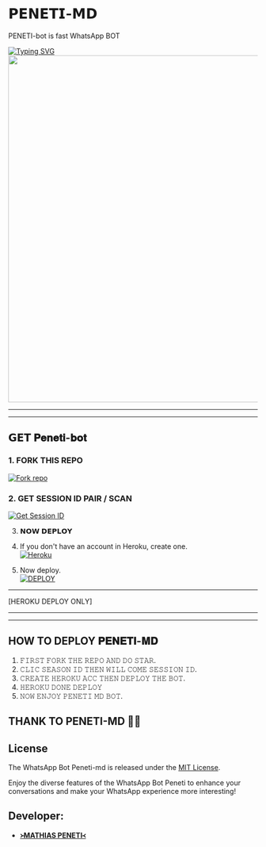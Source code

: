 # 𝗣𝗘𝗡𝗘𝗧𝗜-𝗠𝗗


PENETI-bot is fast WhatsApp BOT

 [![Typing SVG](https://readme-typing-svg.herokuapp.com?font=Rockstar-ExtraBold&color=F01&lines=𝐏𝐎𝐖𝐄𝐑𝐄𝐃+𝐁𝐘+𝐌.𝐏𝐞𝐧𝐞𝐭𝐢+🇿🇼)](https://git.io/typing-svg)
     <img src="https://telegra.ph/file/36ea6f178ce49605a1177.jpg"  width="700px">
</a>
<hr>

<hr>

## 𝗚𝗘𝗧 𝐏𝐞𝐧𝐞𝐭𝐢-𝐛𝐨𝐭

### 1. FORK THIS REPO

<a href='https://github.com/Mpeneti/Peneti-MD/fork' target="_blank"><img alt='Fork repo' src='https://img.shields.io/badge/Fork This Repo-black?style=for-the-badge&logo=git&logoColor=white'/></a>

### 2. GET SESSION ID PAIR / SCAN 

<a href='https://narutosession-2949b4598fc7.herokuapp.com/pair' target="_blank"><img alt='Get Session ID' src='https://img.shields.io/badge/Peneti-bot session id-blue?style=for-the-badge&logo=opencv&logoColor=white'/></a>


3. 𝗡𝗢𝗪 𝗗𝗘𝗣𝗟𝗢𝗬

1. If you don't have an account in Heroku, create one.
    <br>
    <a href='https://signup.heroku.com/' target="_blank"><img alt='Heroku' src='https://img.shields.io/badge/-Create-black?style=for-the-badge&logo=heroku&logoColor=white'/></a>
2. Now deploy.
    <br>
    <a href='https://dashboard.heroku.com/new?template=https://github.com/Mpeneti/Peneti-MD' target="_blank"><img alt='DEPLOY' src='https://img.shields.io/badge/-DEPLOY-black?style=for-the-badge&logo=heroku&logoColor=white'/></a>



<hr>

[HEROKU DEPLOY ONLY]

<hr>

<hr>


## HOW TO DEPLOY 𝐏𝐄𝐍𝐄𝐓𝐈-𝐌𝐃

1) 𝙵𝙸𝚁𝚂𝚃 𝙵𝙾𝚁𝙺 𝚃𝙷𝙴 𝚁𝙴𝙿𝙾 𝙰𝙽𝙳 𝙳𝙾 𝚂𝚃𝙰𝚁.
2) 𝙲𝙻𝙸𝙲 𝚂𝙴𝙰𝚂𝙾𝙽 𝙸𝙳 𝚃𝙷𝙴𝙽 𝚆𝙸𝙻𝙻 𝙲𝙾𝙼𝙴 𝚂𝙴𝚂𝚂𝙸𝙾𝙽 𝙸𝙳.
4) 𝙲𝚁𝙴𝙰𝚃𝙴 𝙷𝙴𝚁𝙾𝙺𝚄 𝙰𝙲𝙲 𝚃𝙷𝙴𝙽 𝙳𝙴𝙿𝙻𝙾𝚈 𝚃𝙷𝙴 𝙱𝙾𝚃.
5) 𝙷𝙴𝚁𝙾𝙺𝚄 𝙳𝙾𝙽𝙴 𝙳𝙴𝙿𝙻𝙾𝚈
6) 𝙽𝙾𝚆 𝙴𝙽𝙹𝙾𝚈 𝙿𝙴𝙽𝙴𝚃𝙸 𝙼𝙳 𝙱𝙾𝚃.


## THANK TO PENETI-MD 👨‍💻

## License

The WhatsApp Bot Peneti-md is released under the [MIT License](https://opensource.org/licenses/MIT).

Enjoy the diverse features of the WhatsApp Bot Peneti to enhance your conversations and make your WhatsApp experience more interesting!

## Developer:

- [**᚛MATHIAS PENETI᚜**](https://github.com/Mpeneti)


